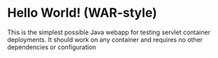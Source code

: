 Hello World! (WAR-style)
===============

This is the simplest possible Java webapp for testing servlet container deployments.  It should work on any container and requires no other dependencies or configuration
